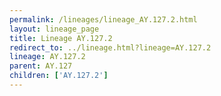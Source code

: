```yaml
---
permalink: /lineages/lineage_AY.127.2.html
layout: lineage_page
title: Lineage AY.127.2
redirect_to: ../lineage.html?lineage=AY.127.2
lineage: AY.127.2
parent: AY.127
children: ['AY.127.2']
---
```


